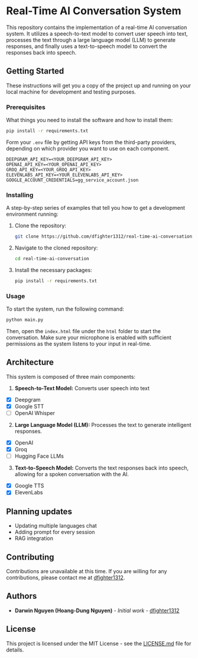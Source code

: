 # Real-Time AI Conversation System

This repository contains the implementation of a real-time AI conversation system. It utilizes a speech-to-text model to convert user speech into text, processes the text through a large language model (LLM) to generate responses, and finally uses a text-to-speech model to convert the responses back into speech.

## Getting Started

These instructions will get you a copy of the project up and running on your local machine for development and testing purposes.

### Prerequisites

What things you need to install the software and how to install them:

```bash
pip install -r requirements.txt
```

Form your `.env` file by getting API keys from the third-party providers, depending on which provider you want to use on each component.
```env
DEEPGRAM_API_KEY=<YOUR_DEEPGRAM_API_KEY>
OPENAI_API_KEY=<YOUR_OPENAI_API_KEY>
GROQ_API_KEY=<YOUR_GROQ_API_KEY>
ELEVENLABS_API_KEY=<YOUR_ELEVENLABS_API_KEY>
GOOGLE_ACCOUNT_CREDENTIALS=gg_service_account.json
```

### Installing

A step-by-step series of examples that tell you how to get a development environment running:

1. Clone the repository:
   ```bash
   git clone https://github.com/dfighter1312/real-time-ai-conversation.git
   ```
2. Navigate to the cloned repository:
   ```bash
   cd real-time-ai-conversation
   ```
3. Install the necessary packages:
   ```bash
   pip install -r requirements.txt
   ```

### Usage

To start the system, run the following command:

```bash
python main.py
```

Then, open the `index.html` file under the `html` folder to start the conversation. 
Make sure your microphone is enabled with sufficient permissions as the system listens to your input in real-time.

## Architecture

This system is composed of three main components:

1. **Speech-to-Text Model:** Converts user speech into text
- [x] Deepgram
- [x] Google STT
- [ ] OpenAI Whisper
2. **Large Language Model (LLM):** Processes the text to generate intelligent responses. 
- [x] OpenAI
- [x] Groq
- [ ] Hugging Face LLMs
3. **Text-to-Speech Model:** Converts the text responses back into speech, allowing for a spoken conversation with the AI.
- [x] Google TTS
- [x] ElevenLabs

## Planning updates

- Updating multiple languages chat
- Adding prompt for every session
- RAG integration

## Contributing

Contributions are unavailable at this time. If you are willing for any contributions, please contact me at [dfighter1312](https://github.com/dfighter1312).

## Authors

* **Darwin Nguyen (Hoang-Dung Nguyen)** - *Initial work* - [dfighter1312](https://github.com/dfighter1312)

## License

This project is licensed under the MIT License - see the [LICENSE.md](LICENSE.md) file for details.
